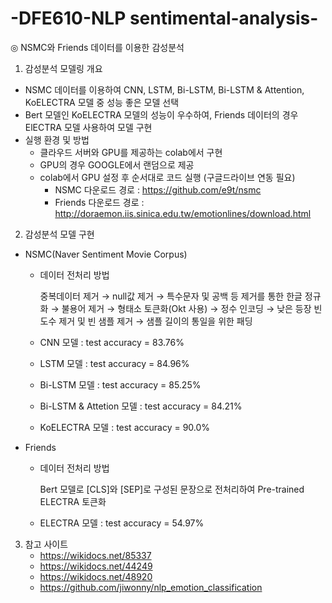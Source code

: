 # -DFE610-NLP sentimental-analysis-
◎ NSMC와 Friends 데이터를 이용한 감성분석

1. 감성분석 모델링 개요
  - NSMC 데이터를 이용하여 CNN, LSTM, Bi-LSTM, Bi-LSTM & Attention, KoELECTRA 모델 중 성능 좋은 모델 선택
  - Bert 모델인 KoELECTRA 모델의 성능이 우수하여, Friends 데이터의 경우 ElECTRA 모델 사용하여 모델 구현
  - 실행 환경 및 방법
    - 클라우드 서버와 GPU를 제공하는 colab에서 구현
    - GPU의 경우 GOOGLE에서 랜덤으로 제공
    - colab에서 GPU 설정 후 순서대로 코드 실행 (구글드라이브 연동 필요)
      - NSMC 다운로드 경로 : https://github.com/e9t/nsmc
      - Friends 다운로드 경로 : http://doraemon.iis.sinica.edu.tw/emotionlines/download.html
   
   
2. 감성분석 모델 구현
  - NSMC(Naver Sentiment Movie Corpus)
    - 데이터 전처리 방법
      
      중복데이터 제거 → null값 제거 → 특수문자 및 공백 등 제거를 통한 한글 정규화 → 불용어 제거 → 형태소 토큰화(Okt 사용) → 정수 인코딩 → 낮은 등장 빈도수 제거 및 빈 샘플 제거 → 샘플 길이의 통일을 위한 패딩
    
    - CNN 모델 : test accuracy = 83.76%
    - LSTM 모델 : test accuracy = 84.96%
    - Bi-LSTM 모델 : test accuracy = 85.25%
    - Bi-LSTM & Attetion 모델 : test accuracy = 84.21%
    - KoELECTRA 모델 : test accuracy = 90.0%
    
  - Friends
    - 데이터 전처리 방법
    
      Bert 모델로 [CLS]와 [SEP]로 구성된 문장으로 전처리하여 Pre-trained ELECTRA 토큰화
    
    - ELECTRA 모델 : test accuracy = 54.97%
  
  
3. 참고 사이트
   - https://wikidocs.net/85337
   - https://wikidocs.net/44249
   - https://wikidocs.net/48920
   - https://github.com/jiwonny/nlp_emotion_classification

